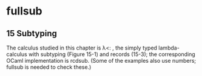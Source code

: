 fullsub
========

15 Subtyping
------------

The calculus studied in this chapter is λ<: , the simply typed lambda-calculus with subtyping (Figure 15-1) and records (15-3); the corresponding OCaml implementation is rcdsub. (Some of the examples also use numbers; fullsub is needed to check these.)
